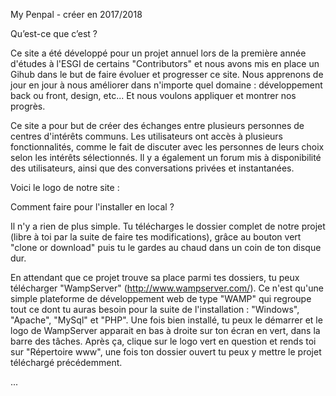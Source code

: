 My Penpal - créer en 2017/2018


Qu’est-ce que c’est ? 

Ce site a été développé pour un projet annuel lors de la première année d'études à l'ESGI de certains "Contributors" et nous avons mis en place un Gihub dans le but de faire évoluer et progresser ce site. Nous apprenons de jour en jour à nous améliorer dans n'importe quel domaine : développement back ou front, design, etc... Et nous voulons appliquer et montrer nos progrès. 

Ce site a pour but de créer des échanges entre plusieurs personnes de centres d'intérêts communs. 
Les utilisateurs ont accès à plusieurs fonctionnalités, comme le fait de discuter avec les personnes de leurs choix selon les intérêts sélectionnés. Il y a également un forum mis à disponibilité des utilisateurs, ainsi que des conversations privées et instantanées. 

Voici le logo de notre site : 



Comment faire pour l'installer en local ?

Il n'y a rien de plus simple. Tu télécharges le dossier complet de notre projet (libre à toi par la suite de faire tes modifications), grâce au bouton vert "clone or download" puis tu le gardes au chaud dans un coin de ton disque dur. 

En attendant que ce projet trouve sa place parmi tes dossiers, tu peux télécharger "WampServer" (http://www.wampserver.com/). 
Ce n'est qu'une simple plateforme de développement web de type "WAMP" qui regroupe tout ce dont tu auras besoin pour la suite de l'installation : "Windows", "Apache", "MySql" et "PHP". 
Une fois bien installé, tu peux le démarrer et le logo de WampServer apparait en bas à droite sur ton écran en vert, dans la barre des tâches. Après ça, clique sur le logo vert en question et rends toi sur "Répertoire www", une fois ton dossier ouvert tu peux y mettre le projet téléchargé précédemment. 


...
